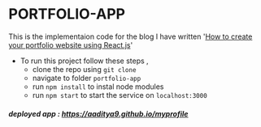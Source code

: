 # PORTFOLIO-APP 
<!-- [![Build Status](https://travis-ci.org/dbarochiya/me.svg?branch=master)](https://travis-ci.org/dbarochiya/me) -->

This is the implementaion code for the blog I have written '[How to create your portfolio website using React.js](https://medium.freecodecamp.org/portfolio-app-using-react-618814e35843)'
- To run this project follow these steps , 
  - clone the repo using `git clone`
  - navigate to folder `portfolio-app`
  - run `npm install` to instal node modules
  - run `npm start` to start the service on `localhost:3000`
    
##### deployed app : https://aaditya9.github.io/myprofile
